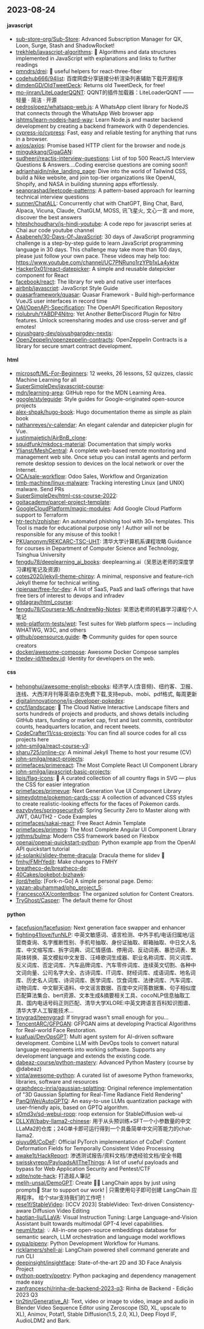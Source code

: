 ## 2023-08-24

#### javascript
* [sub-store-org/Sub-Store](https://github.com/sub-store-org/Sub-Store): Advanced Subscription Manager for QX, Loon, Surge, Stash and ShadowRocket!
* [trekhleb/javascript-algorithms](https://github.com/trekhleb/javascript-algorithms): 📝 Algorithms and data structures implemented in JavaScript with explanations and links to further readings
* [pmndrs/drei](https://github.com/pmndrs/drei): 🥉 useful helpers for react-three-fiber
* [codehub666/94list](https://github.com/codehub666/94list): 百度网盘分享链接分析渲染列表辅助下载开源程序
* [dimdenGD/OldTweetDeck](https://github.com/dimdenGD/OldTweetDeck): Returns old TweetDeck, for free!
* [mo-jinran/LiteLoaderQQNT](https://github.com/mo-jinran/LiteLoaderQQNT): QQNT的插件加载器：LiteLoaderQQNT —— 轻量 · 简洁 · 开源
* [pedroslopez/whatsapp-web.js](https://github.com/pedroslopez/whatsapp-web.js): A WhatsApp client library for NodeJS that connects through the WhatsApp Web browser app
* [ishtms/learn-nodejs-hard-way](https://github.com/ishtms/learn-nodejs-hard-way): Learn Node.js and master backend development by creating a backend framework with 0 dependencies.
* [cypress-io/cypress](https://github.com/cypress-io/cypress): Fast, easy and reliable testing for anything that runs in a browser.
* [axios/axios](https://github.com/axios/axios): Promise based HTTP client for the browser and node.js
* [mingukkang/GigaGAN](https://github.com/mingukkang/GigaGAN): 
* [sudheerj/reactjs-interview-questions](https://github.com/sudheerj/reactjs-interview-questions): List of top 500 ReactJS Interview Questions & Answers....Coding exercise questions are coming soon!!
* [adrianhajdin/nike_landing_page](https://github.com/adrianhajdin/nike_landing_page): Dive into the world of Tailwind CSS, build a Nike website, and join top-tier organizations like OpenAI, Shopify, and NASA in building stunning apps effortlessly.
* [seanprashad/leetcode-patterns](https://github.com/seanprashad/leetcode-patterns): A pattern-based approach for learning technical interview questions
* [sunner/ChatALL](https://github.com/sunner/ChatALL): Concurrently chat with ChatGPT, Bing Chat, Bard, Alpaca, Vicuna, Claude, ChatGLM, MOSS, 讯飞星火, 文心一言 and more, discover the best answers
* [hiteshchoudhary/js-hindi-youtube](https://github.com/hiteshchoudhary/js-hindi-youtube): A code repo for javascript series at Chai aur code youtube channel
* [Asabeneh/30-Days-Of-JavaScript](https://github.com/Asabeneh/30-Days-Of-JavaScript): 30 days of JavaScript programming challenge is a step-by-step guide to learn JavaScript programming language in 30 days. This challenge may take more than 100 days, please just follow your own pace. These videos may help too: https://www.youtube.com/channel/UC7PNRuno1rzYPb1xLa4yktw
* [Hacker0x01/react-datepicker](https://github.com/Hacker0x01/react-datepicker): A simple and reusable datepicker component for React
* [facebook/react](https://github.com/facebook/react): The library for web and native user interfaces
* [airbnb/javascript](https://github.com/airbnb/javascript): JavaScript Style Guide
* [quasarframework/quasar](https://github.com/quasarframework/quasar): Quasar Framework - Build high-performance VueJS user interfaces in record time
* [OAI/OpenAPI-Specification](https://github.com/OAI/OpenAPI-Specification): The OpenAPI Specification Repository
* [riolubruh/YABDP4Nitro](https://github.com/riolubruh/YABDP4Nitro): Yet Another BetterDiscord Plugin for Nitro features. Unlock screensharing modes and use cross-server and gif emotes!
* [piyushgarg-dev/piyushgargdev-nextjs](https://github.com/piyushgarg-dev/piyushgargdev-nextjs): 
* [OpenZeppelin/openzeppelin-contracts](https://github.com/OpenZeppelin/openzeppelin-contracts): OpenZeppelin Contracts is a library for secure smart contract development.

#### html
* [microsoft/ML-For-Beginners](https://github.com/microsoft/ML-For-Beginners): 12 weeks, 26 lessons, 52 quizzes, classic Machine Learning for all
* [SuperSimpleDev/javascript-course](https://github.com/SuperSimpleDev/javascript-course): 
* [mdn/learning-area](https://github.com/mdn/learning-area): GitHub repo for the MDN Learning Area.
* [google/styleguide](https://github.com/google/styleguide): Style guides for Google-originated open-source projects
* [alex-shpak/hugo-book](https://github.com/alex-shpak/hugo-book): Hugo documentation theme as simple as plain book
* [nathanreyes/v-calendar](https://github.com/nathanreyes/v-calendar): An elegant calendar and datepicker plugin for Vue.
* [justinmajetich/AirBnB_clone](https://github.com/justinmajetich/AirBnB_clone): 
* [squidfunk/mkdocs-material](https://github.com/squidfunk/mkdocs-material): Documentation that simply works
* [Ylianst/MeshCentral](https://github.com/Ylianst/MeshCentral): A complete web-based remote monitoring and management web site. Once setup you can install agents and perform remote desktop session to devices on the local network or over the Internet.
* [OCA/sale-workflow](https://github.com/OCA/sale-workflow): Odoo Sales, Workflow and Organization
* [timb-machine/linux-malware](https://github.com/timb-machine/linux-malware): Tracking interesting Linux (and UNIX) malware. Send PRs
* [SuperSimpleDev/html-css-course-2022](https://github.com/SuperSimpleDev/html-css-course-2022): 
* [goitacademy/parcel-project-template](https://github.com/goitacademy/parcel-project-template): 
* [GoogleCloudPlatform/magic-modules](https://github.com/GoogleCloudPlatform/magic-modules): Add Google Cloud Platform support to Terraform
* [htr-tech/zphisher](https://github.com/htr-tech/zphisher): An automated phishing tool with 30+ templates. This Tool is made for educational purpose only ! Author will not be responsible for any misuse of this toolkit !
* [PKUanonym/REKCARC-TSC-UHT](https://github.com/PKUanonym/REKCARC-TSC-UHT): 清华大学计算机系课程攻略 Guidance for courses in Department of Computer Science and Technology, Tsinghua University
* [fengdu78/deeplearning_ai_books](https://github.com/fengdu78/deeplearning_ai_books): deeplearning.ai（吴恩达老师的深度学习课程笔记及资源）
* [cotes2020/jekyll-theme-chirpy](https://github.com/cotes2020/jekyll-theme-chirpy): A minimal, responsive and feature-rich Jekyll theme for technical writing.
* [ripienaar/free-for-dev](https://github.com/ripienaar/free-for-dev): A list of SaaS, PaaS and IaaS offerings that have free tiers of interest to devops and infradev
* [gitdagray/html_course](https://github.com/gitdagray/html_course): 
* [fengdu78/Coursera-ML-AndrewNg-Notes](https://github.com/fengdu78/Coursera-ML-AndrewNg-Notes): 吴恩达老师的机器学习课程个人笔记
* [web-platform-tests/wpt](https://github.com/web-platform-tests/wpt): Test suites for Web platform specs — including WHATWG, W3C, and others
* [github/opensource.guide](https://github.com/github/opensource.guide): 📚 Community guides for open source creators
* [docker/awesome-compose](https://github.com/docker/awesome-compose): Awesome Docker Compose samples
* [thedev-id/thedev.id](https://github.com/thedev-id/thedev.id): Identity for developers on the web.

#### css
* [hehonghui/awesome-english-ebooks](https://github.com/hehonghui/awesome-english-ebooks): 经济学人(含音频)、纽约客、卫报、连线、大西洋月刊等英语杂志免费下载,支持epub、mobi、pdf格式, 每周更新
* [digitalinnovationone/js-developer-pokedex](https://github.com/digitalinnovationone/js-developer-pokedex): 
* [cncf/landscape](https://github.com/cncf/landscape): 🌄 The Cloud Native Interactive Landscape filters and sorts hundreds of projects and products, and shows details including GitHub stars, funding or market cap, first and last commits, contributor counts, headquarters location, and recent tweets.
* [CodeCrafter11/css-projects](https://github.com/CodeCrafter11/css-projects): You can find all source codes for all css projects here
* [john-smilga/react-course-v3](https://github.com/john-smilga/react-course-v3): 
* [sharu725/online-cv](https://github.com/sharu725/online-cv): A minimal Jekyll Theme to host your resume (CV)
* [john-smilga/react-projects](https://github.com/john-smilga/react-projects): 
* [primefaces/primereact](https://github.com/primefaces/primereact): The Most Complete React UI Component Library
* [john-smilga/javascript-basic-projects](https://github.com/john-smilga/javascript-basic-projects): 
* [lipis/flag-icons](https://github.com/lipis/flag-icons): 🎏 A curated collection of all country flags in SVG — plus the CSS for easier integration
* [primefaces/primevue](https://github.com/primefaces/primevue): Next Generation Vue UI Component Library
* [simeydotme/pokemon-cards-css](https://github.com/simeydotme/pokemon-cards-css): A collection of advanced CSS styles to create realistic-looking effects for the faces of Pokemon cards.
* [eazybytes/springsecurity6](https://github.com/eazybytes/springsecurity6): Spring Security Zero to Master along with JWT, OAUTH2 - Code Examples
* [primefaces/sakai-react](https://github.com/primefaces/sakai-react): Free React Admin Template
* [primefaces/primeng](https://github.com/primefaces/primeng): The Most Complete Angular UI Component Library
* [jgthms/bulma](https://github.com/jgthms/bulma): Modern CSS framework based on Flexbox
* [openai/openai-quickstart-python](https://github.com/openai/openai-quickstart-python): Python example app from the OpenAI API quickstart tutorial
* [jd-solanki/slidev-theme-dracula](https://github.com/jd-solanki/slidev-theme-dracula): Dracula theme for slidev 🧛
* [fmhy/FMHYedit](https://github.com/fmhy/FMHYedit): Make changes to FMHY
* [breatheco-de/breatheco-de](https://github.com/breatheco-de/breatheco-de): 
* [40Cakes/pokebot-bizhawk](https://github.com/40Cakes/pokebot-bizhawk): 
* [jlord/hello](https://github.com/jlord/hello): [Fork-n-Go] A simple personal page. Demo:
* [yazan-abuhammad/php_project_5](https://github.com/yazan-abuhammad/php_project_5): 
* [FrancescoXX/contentbox](https://github.com/FrancescoXX/contentbox): The organized solution for Content Creators.
* [TryGhost/Casper](https://github.com/TryGhost/Casper): The default theme for Ghost

#### python
* [facefusion/facefusion](https://github.com/facefusion/facefusion): Next generation face swapper and enhancer
* [fighting41love/funNLP](https://github.com/fighting41love/funNLP): 中英文敏感词、语言检测、中外手机/电话归属地/运营商查询、名字推断性别、手机号抽取、身份证抽取、邮箱抽取、中日文人名库、中文缩写库、拆字词典、词汇情感值、停用词、反动词表、暴恐词表、繁简体转换、英文模拟中文发音、汪峰歌词生成器、职业名称词库、同义词库、反义词库、否定词库、汽车品牌词库、汽车零件词库、连续英文切割、各种中文词向量、公司名字大全、古诗词库、IT词库、财经词库、成语词库、地名词库、历史名人词库、诗词词库、医学词库、饮食词库、法律词库、汽车词库、动物词库、中文聊天语料、中文谣言数据、百度中文问答数据集、句子相似度匹配算法集合、bert资源、文本生成&摘要相关工具、cocoNLP信息抽取工具、国内电话号码正则匹配、清华大学XLORE:中英文跨语言百科知识图谱、清华大学人工智能技术…
* [tinygrad/teenygrad](https://github.com/tinygrad/teenygrad): If tinygrad wasn't small enough for you...
* [TencentARC/GFPGAN](https://github.com/TencentARC/GFPGAN): GFPGAN aims at developing Practical Algorithms for Real-world Face Restoration.
* [kuafuai/DevOpsGPT](https://github.com/kuafuai/DevOpsGPT): Multi agent system for AI-driven software development. Combine LLM with DevOps tools to convert natural language requirements into working software. Supports any development language and extends the existing code.
* [dabeaz-course/python-mastery](https://github.com/dabeaz-course/python-mastery): Advanced Python Mastery (course by @dabeaz)
* [vinta/awesome-python](https://github.com/vinta/awesome-python): A curated list of awesome Python frameworks, libraries, software and resources
* [graphdeco-inria/gaussian-splatting](https://github.com/graphdeco-inria/gaussian-splatting): Original reference implementation of "3D Gaussian Splatting for Real-Time Radiance Field Rendering"
* [PanQiWei/AutoGPTQ](https://github.com/PanQiWei/AutoGPTQ): An easy-to-use LLMs quantization package with user-friendly apis, based on GPTQ algorithm.
* [s0md3v/sd-webui-roop](https://github.com/s0md3v/sd-webui-roop): roop extension for StableDiffusion web-ui
* [DLLXW/baby-llama2-chinese](https://github.com/DLLXW/baby-llama2-chinese): 用于从头预训练+SFT一个小参数量的中文LLaMa2的仓库；24G单卡即可运行得到一个具备简单中文问答能力的chat-llama2.
* [qiuyu96/CoDeF](https://github.com/qiuyu96/CoDeF): Official PyTorch implementation of CoDeF: Content Deformation Fields for Temporally Consistent Video Processing
* [awake1t/HackReport](https://github.com/awake1t/HackReport): 渗透测试报告/资料文档/渗透经验文档/安全书籍
* [swisskyrepo/PayloadsAllTheThings](https://github.com/swisskyrepo/PayloadsAllTheThings): A list of useful payloads and bypass for Web Application Security and Pentest/CTF
* [xdite/note-hack](https://github.com/xdite/note-hack): 打造超人筆記
* [melih-unsal/DemoGPT](https://github.com/melih-unsal/DemoGPT): Create 🦜️🔗 LangChain apps by just using prompts🌟 Star to support our work! | 只需使用句子即可创建 LangChain 应用程序。 给个star支持我们的工作吧！
* [rese1f/StableVideo](https://github.com/rese1f/StableVideo): [ICCV 2023] StableVideo: Text-driven Consistency-aware Diffusion Video Editing
* [haotian-liu/LLaVA](https://github.com/haotian-liu/LLaVA): Visual Instruction Tuning: Large Language-and-Vision Assistant built towards multimodal GPT-4 level capabilities.
* [neuml/txtai](https://github.com/neuml/txtai): 💡 All-in-one open-source embeddings database for semantic search, LLM orchestration and language model workflows
* [pypa/pipenv](https://github.com/pypa/pipenv): Python Development Workflow for Humans.
* [ricklamers/shell-ai](https://github.com/ricklamers/shell-ai): LangChain powered shell command generate and run CLI
* [deepinsight/insightface](https://github.com/deepinsight/insightface): State-of-the-art 2D and 3D Face Analysis Project
* [python-poetry/poetry](https://github.com/python-poetry/poetry): Python packaging and dependency management made easy
* [zanfranceschi/rinha-de-backend-2023-q3](https://github.com/zanfranceschi/rinha-de-backend-2023-q3): Rinha de Backend - Edição 2023 Q3
* [tin2tin/Generative_AI](https://github.com/tin2tin/Generative_AI): Text, video or image to video, image and audio in Blender Video Sequence Editor using Zeroscope (SD, XL, upscale to XL), Animov, Potat1, Stable Diffusion(1.5, 2.0, XL), Deep Floyd IF, AudioLDM2 and Bark.
